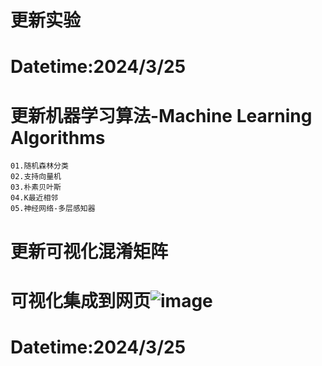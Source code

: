 #  更新实验
#  Datetime:2024/3/25
#  更新机器学习算法-Machine Learning Algorithms
    01.随机森林分类
    02.支持向量机
    03.朴素贝叶斯
    04.K最近相邻
    05.神经网络-多层感知器
#  更新可视化混淆矩阵
#  可视化集成到网页![image](https://github.com/Jary7777/AM_Detection/assets/150406848/8daad685-c712-43fe-8566-f99815556f54)

#  Datetime:2024/3/25
